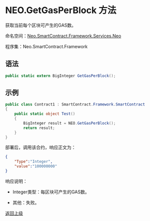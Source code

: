 # NEO.GetGasPerBlock 方法

获取当前每个区块可产生的GAS数。

命名空间：[Neo.SmartContract.Framework.Services.Neo](../../neo.md)

程序集：Neo.SmartContract.Framework

## 语法

```c#
public static extern BigInteger GetGasPerBlock();
```

## 示例

```c#
public class Contract1 : SmartContract.Framework.SmartContract
{
    public static object Test()
    {
        BigInteger result = NEO.GetGasPerBlock();
        return result;
    }
}
```

部署后，调用该合约，响应正文为：

```json
{
	"Type":"Integer",
	"value":"100000000"
}
```

响应说明：

- Integer类型：每区块可产生的GAS数。

- 其他：失败。

[返回上级](../Neo.md)